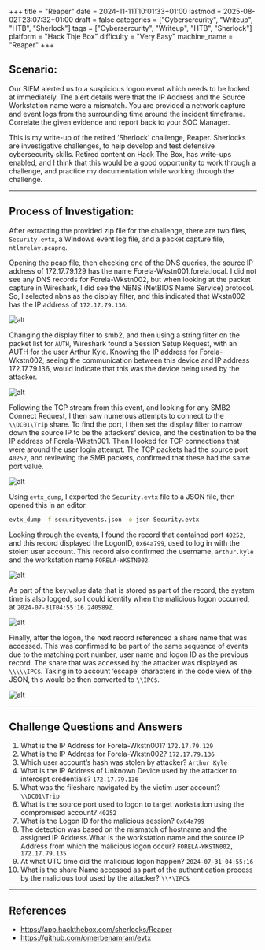 +++
title = "Reaper"
date = 2024-11-11T10:01:33+01:00
lastmod = 2025-08-02T23:07:32+01:00
draft = false
categories = ["Cybersercurity", "Writeup", "HTB", "Sherlock"]
tags = ["Cybersercurity", "Writeup", "HTB", "Sherlock"]
platform = "Hack Thje Box"
difficulty = "Very Easy"
machine_name = "Reaper"
+++

## Scenario:

Our SIEM alerted us to a suspicious logon event which needs to be looked at immediately. The alert details were that the IP Address and the Source Workstation name were a mismatch. You are provided a network capture and event logs from the surrounding time around the incident timeframe. Correlate the given evidence and report back to your SOC Manager.

This is my write-up of the retired ‘Sherlock’ challenge, Reaper. Sherlocks are investigative challenges, to help develop and test defensive cybersecurity skills. Retired content on Hack The Box, has write-ups enabled, and I think that this would be a good opportunity to work through a challenge, and practice my documentation while working through the challenge.

---

## Process of Investigation:

After extracting the provided zip file for the challenge, there are two files, `Security.evtx`, a Windows event log file, and a packet capture file, `ntlmrelay.pcapng`.

Opening the pcap file, then checking one of the DNS queries, the source IP address of 172.17.79.129 has the name Forela-Wkstn001.forela.local. I did not see any DNS records for Forela-Wkstn002, but when looking at the packet capture in Wireshark, I did see the NBNS (NetBIOS Name Service) protocol. So, I selected nbns as the display filter, and this indicated that Wkstn002 has the IP address of `172.17.79.136`.

![alt](00_ip_one.jpg)

Changing the display filter to smb2, and then using a string filter on the packet list for `AUTH`, Wireshark found a Session Setup Request, with an AUTH for the user Arthur Kyle. Knowing the IP address for Forela-Wkstn002, seeing the communication between this device and IP address 172.17.79.136, would indicate that this was the device being used by the attacker.

![alt](01_ip_two.jpg)

Following the TCP stream from this event, and looking for any SMB2 Connect Request, I then saw numerous attempts to connect to the `\\DC01\Trip` share. To find the port, I then set the display filter to narrow down the source IP to be the attackers’ device, and the destination to be the IP address of Forela-Wkstn001. Then I looked for TCP connections that were around the user login attempt. The TCP packets had the source port `40252`, and reviewing the SMB packets, confirmed that these had the same port value.

![alt](02_port.jpg)

Using `evtx_dump`, I exported the `Security.evtx` file to a JSON file, then opened this in an editor.

```bash
evtx_dump -f securityevents.json -o json Security.evtx
```

Looking through the events, I found the record that contained port `40252`, and this record displayed the LogonID, `0x64a799`, used to log in with the stolen user account. This record also confirmed the username, `arthur.kyle` and the workstation name `FORELA-WKSTN002`.

![alt](03_logon_id.jpg)

As part of the key:value data that is stored as part of the record, the system time is also logged, so I could identify when the malicious logon occurred, at `2024-07-31T04:55:16.240589Z`.

![alt](04_system_time.jpg)

Finally, after the logon, the next record referenced a share name that was accessed. This was confirmed to be part of the same sequence of events due to the matching port number, user name and logon ID as the previous record. The share that was accessed by the attacker was displayed as `\\\\\IPC$`. Taking in to account ’escape’ characters in the code view of the JSON, this would be then converted to `\\IPC$`.

![alt](05_share.jpg)


---

## Challenge Questions and Answers

1. What is the IP Address for Forela-Wkstn001? `172.17.79.129`
2. What is the IP Address for Forela-Wkstn002? `172.17.79.136`
3. Which user account’s hash was stolen by attacker? `Arthur Kyle`
4. What is the IP Address of Unknown Device used by the attacker to intercept credentials? `172.17.79.136`
5. What was the fileshare navigated by the victim user account? `\\DC01\Trip`
6. What is the source port used to logon to target workstation using the compromised account? `40252`
7. What is the Logon ID for the malicious session? `0x64a799`
8. The detection was based on the mismatch of hostname and the assigned IP Address.What is the workstation name and the source IP Address from which the malicious logon occur? `FORELA-WKSTN002, 172.17.79.135`
9. At what UTC time did the malicious logon happen? `2024-07-31 04:55:16`
10. What is the share Name accessed as part of the authentication process by the malicious tool used by the attacker? `\\*\IPC$`
---

## References

- https://app.hackthebox.com/sherlocks/Reaper
- https://github.com/omerbenamram/evtx
